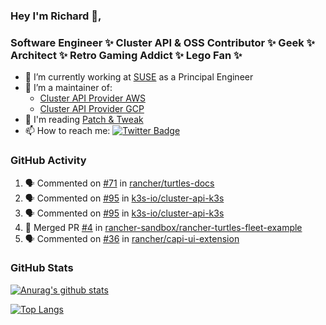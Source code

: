### Hey I'm Richard 👋, 

<h3 align="left">Software Engineer ✨ Cluster API & OSS Contributor ✨ Geek ✨ Architect ✨ Retro Gaming Addict ✨ Lego Fan ✨</h3>

- 🔭 I’m currently working at [SUSE](https://www.suse.com/) as a Principal Engineer
- 👯 I’m a maintainer of:
  -  [Cluster API Provider AWS](https://github.com/kubernetes-sigs/cluster-api-provider-aws)
  -  [Cluster API Provider GCP](https://github.com/kubernetes-sigs/cluster-api-provider-gcp)
- 💬 I'm reading [Patch & Tweak](https://bjooks.com/products/patch-tweak-exploring-modular-synthesis)
- 📫 How to reach me: [![Twitter Badge](https://img.shields.io/badge/-@fruit_case-00acee?style=flat&logo=Twitter&logoColor=white)](https://twitter.com/intent/follow?screen_name=fruit_case "Follow on Twitter")

### GitHub Activity 

<!--START_SECTION:activity-->
1. 🗣 Commented on [#71](https://github.com/rancher/turtles-docs/issues/71#issuecomment-2013098847) in [rancher/turtles-docs](https://github.com/rancher/turtles-docs)
2. 🗣 Commented on [#95](https://github.com/k3s-io/cluster-api-k3s/pull/95#issuecomment-2012823332) in [k3s-io/cluster-api-k3s](https://github.com/k3s-io/cluster-api-k3s)
3. 🗣 Commented on [#95](https://github.com/k3s-io/cluster-api-k3s/pull/95#issuecomment-2012794529) in [k3s-io/cluster-api-k3s](https://github.com/k3s-io/cluster-api-k3s)
4. 🎉 Merged PR [#4](https://github.com/rancher-sandbox/rancher-turtles-fleet-example/pull/4) in [rancher-sandbox/rancher-turtles-fleet-example](https://github.com/rancher-sandbox/rancher-turtles-fleet-example)
5. 🗣 Commented on [#36](https://github.com/rancher/capi-ui-extension/issues/36#issuecomment-2010014030) in [rancher/capi-ui-extension](https://github.com/rancher/capi-ui-extension)
<!--END_SECTION:activity-->

### GitHub Stats

[![Anurag's github stats](https://github-readme-stats.vercel.app/api?username=richardcase&count_private=true&show_icons=true)](https://github.com/anuraghazra/github-readme-stats)

[![Top Langs](https://github-readme-stats.vercel.app/api/top-langs/?username=richardcase&hide=html&layout=compact)](https://github.com/anuraghazra/github-readme-stats)
